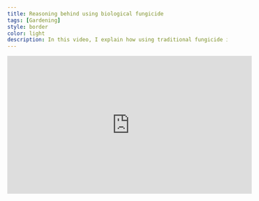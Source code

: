 ```yaml
---
title: Reasoning behind using biological fungicide
tags: [Gardening]
style: border 
color: light 
description: In this video, I explain how using traditional fungicide is not a good idea. I also show reasoning behind using biological fungicide. 
---
```


<iframe width="560" height="315" src="https://www.youtube.com/embed/T2j6qnZigk4" title="YouTube video player" frameborder="0" allow="accelerometer; autoplay; clipboard-write; encrypted-media; gyroscope; picture-in-picture" allowfullscreen></iframe>
